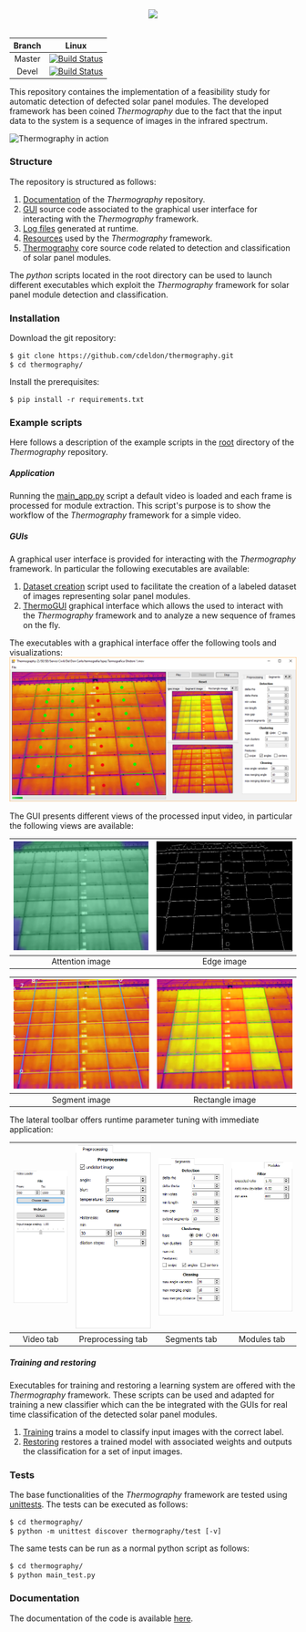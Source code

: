 <div align="center">
  <img src="https://github.com/cdeldon/thermography/tree/doc/readme/docs/_static/logo.png"><br><br>
</div>

|  Branch |                                                     Linux                                                      |
|:-------:|:--------------------------------------------------------------------------------------------------------------:|
|  Master | [![Build Status](https://travis-ci.org/cdeldon/thermography.svg?branch=master)](https://travis-ci.org/cdeldon) |
|  Devel  | [![Build Status](https://travis-ci.org/cdeldon/thermography.svg?branch=devel)](https://travis-ci.org/cdeldon)  |

This repository containes the implementation of a feasibility study for automatic detection of defected solar panel modules.
The developed framework has been coined _Thermography_ due to the fact that the input data to the system is a sequence of images in the infrared spectrum.

![Thermography in action](docs/_static/example-view.gif)

### Structure
The repository is structured as follows:
 1. [Documentation](docs) of the _Thermography_ repository.
 2. [GUI](gui) source code associated to the graphical user interface for interacting with the _Thermography_ framework.
 3. [Log files](logs) generated at runtime.
 4. [Resources](resources) used by the _Thermography_ framework.
 5. [Thermography](thermography) core source code related to detection and classification of solar panel modules.
 
The _python_ scripts located in the root directory can be used to launch different executables which exploit the _Thermography_ framework for solar panel module detection and classification.

### Installation
Download the git repository:
``` lang=bash
$ git clone https://github.com/cdeldon/thermography.git
$ cd thermography/
```

Install the prerequisites:
``` lang=bash
$ pip install -r requirements.txt
```

### Example scripts
Here follows a description of the example scripts in the [root](.) directory of the _Thermography_ repository.

##### Application
Running the [main_app.py](main_app.py) script a default video is loaded and each frame is processed for module extraction.
This script's purpose is to show the workflow of the _Thermography_ framework for a simple video.

##### GUIs
A graphical user interface is provided for interacting with the _Thermography_ framework. In particular the following executables are available:
  1. [Dataset creation](main_create_dataset.py) script used to facilitate the creation of a labeled dataset of images representing solar panel modules.
  2. [ThermoGUI](main_thermogui.py) graphical interface which allows the used to interact with the _Thermography_ framework and to analyze a new sequence of frames on the fly.

The executables with a graphical interface offer the following tools and visualizations:
![GUI](./docs/_static/gui_video.PNG?raw=true "GUI")

The GUI presents different views of the processed input video, in particular the following views are available:


![Attention Image](./docs/_static/attention_image.PNG?raw=true "Attention image") |  ![EdgeImage](./docs/_static/edge_image.PNG?raw=true "Edge image")
:--------------------------------------------------------------------------------:|:------------------------------------------------------------------:
Attention image                                                                   | Edge image

![SegmentImage](./docs/_static/segments_image.PNG?raw=true "Segment Image") | ![RectangleImage](./docs/_static/rectangle_image.PNG?raw=true "Rectangle Image")
:--------------------------------------------------------------------------:|:--------------------------------------------------------------------------------:
Segment image                                                               | Rectangle image


The lateral toolbar offers runtime parameter tuning with immediate application:

![VideoTab](./docs/_static/video_tab.PNG?raw=true "Video tab") | ![PreprocessingTab](./docs/_static/preprocessing_tab.PNG?raw=true "Preprocessing Tab") | ![SegmentsTab](./docs/_static/segments_tab.PNG?raw=true "Segments Tab") | ![ModulesTab](./docs/_static/modules_tab.PNG?raw=true "Modules Tab")
:-------------------------------------------------------------:|:--------------------------------------------------------------------------------------:|:-----------------------------------------------------------------------:|:-------------------------------------------------------------------:
Video tab                                                      | Preprocessing tab                                                                      | Segments tab                                                            | Modules tab

##### Training and restoring
Executables for training and restoring a learning system are offered with the _Thermography_ framework.
These scripts can be used and adapted for training a new classifier which can the be integrated with the GUIs for real time classification of the detected solar panel modules.

 1. [Training](main_training.py) trains a model to classify input images with the correct label.
 2. [Restoring](main_training_restorer.py) restores a trained model with associated weights and outputs the classification for a set of input images.
### Tests
The base functionalities of the _Thermography_ framework are tested using [unittests](https://docs.python.org/3/library/unittest.html).
The tests can be executed as follows:
```lang=bash
$ cd thermography/
$ python -m unittest discover thermography/test [-v]
```

The same tests can be run as a normal python script as follows:
```lang=bash
$ cd thermography/
$ python main_test.py
```


### Documentation
The documentation of the code is available [here](https://cdeldon.github.io/thermography/html/html/index.html).
